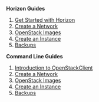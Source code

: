 **Horizon Guides**

1.  [Get Started with
    Horizon](users_manual/getting_started_with_openstack)
2.  [Create a Network](users_manual/network_ip_traffic)
3.  [OpenStack Images](users_manual/using_creating_images)
4.  [Create an Instance](users_manual/create_an_instance)
5.  [Backups](users_manual/backups)

**Command Line Guides**

1.  [Introduction to OpenStackClient](users_manual/openstackclient)
2.  [Create a Network](users_manual/network_ip_traffic_cli)
3.  [OpenStack Images](users_manual/using_creating_images_cli)
4.  [Create an Instance](users_manual/create_an_instance_cli)
5.  [Backups](users_manual/backups_cli)
